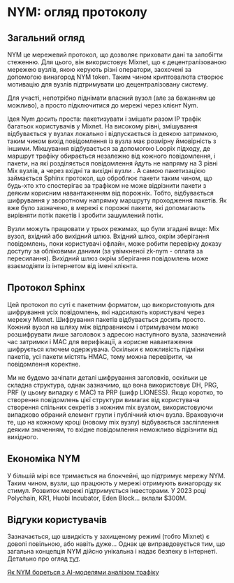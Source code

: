 # NYM: огляд протоколу

## Загальний огляд
NYM це мережевий протокол, що дозволяє приховати дані та запобігти стеженню. Для цього, він використовує Mixnet, що є децентралізованою мережею вузлів, якою керують різні оператори, заохочені за допомогою винагород NYM token. Таким чином криптовалюта створює мотивацію для вузлів підтримувати цю децентралізовану систему. 

Для участі, непотрібно піднімати власний вузол (але за бажанням це можливо), а просто підключитися до мережі через клієнт Nym.

Ідея Nym досить проста: пакетизувати і змішати разом IP трафік багатьох користувачів у Mixnet. На високому рівні, змішування відбувається у вузлах локально і відпускається із деякою затримкою, таким чином вихід повідомлення із вузла має розмірну ймовірність з іншими. Мікшування відбувається за допомогою Loopix підходу, де маршрут трафіку обирається незалежно від кожного повідомлення, і пакети, на які розділяється повідомлення йдуть не напряму на 3 рівні Mix вузлів, а через вхідні та вихідні вузли . А самою пакетизацією займається Sphinx протокол, що оброблює пакети таким чином, що будь-хто хто спостерігає за трафіком не може відрізнити пакети з деяким корисним навантаженням від порожніх. Тобто, відбувається шифрування у зворотному напрямку маршруту проходження пакетів. Як вже було зазначено, в мережі є порожні пакети, які допомагають вирівняти потік пакетів і зробити зашумлений потік. 

Вузли можуть працювати у трьох режимах, що були згадані вище: Mix вузол, вхідний або вихідний шлюз. Вхідний шлюз, окрім зберігання повідомлень, поки користувачі офлайн, може робити перевірку доказу доступу за обліковими даними (за увімкненої zk-nym - оплата за пересилання). Вихідний шлюз окрім зберігання повідомлень може взаємодіяти із інтернетом від імені клієнта.  

## Протокол Sphinx

Цей протокол по суті є пакетним форматом, що використовують для шифрування усіх повідомлень, які надсилають користувачі через мережу Mixnet. Шифрування пакетів відбувається досить просто. Кожний вузол на шляху між відправником і отримувачем може розшифрувати лише заголовок з адресою наступного вузла, зазначений час затримки і MAC для верифікації, а корисне навантаження шифрується ключем одержувача. Оскільки є можливість підміни пакетів, усі пакети містять HMAC, тому можна перевірити, чи повідомлення коректне.

Ми не будемо зачіпати деталі шифрування заголовків, оскільки це складна структура, однак зазначимо, що вона використовує DH, PRG, PRF (у цьому випадку є MAC) та PRP (шифр LIONESS). Якщо коротко, то створення повідомлень цієї структури вимагає від користувача створення спільних секретів з кожним mix вузлом, використовуючи випадково обраний елемент групи і публічний ключ вузла. Враховуючи те, що на кожному кроці (новому mix вузлу) відбувається засліплення деяким значенням, то вхідне повідомлення неможливо відрізнити від вихідного. 

## Економіка NYM

У більшій мірі все тримається на блокчейні, що підтримує мережу NYM. Таким чином, вузли, що працюють у мережі отримують винагороду як стимул. Розвиток мережі підтримується інвесторами. У 2023 році Polychain, KR1, Huobi Incubator, Eden Block... вклали $300М.

## Відгуки користувачів

Зазначається, що швидкість у захищеному режимі (тобто Mixnet) є доволі повільною, або навіть дуже... Однак це виправдовується тим, що загальна концепція NYM дійсно унікальна і надає безпеку в інтернеті. 
Детально про огляд [тут](https://www.howtogeek.com/hands-on-with-nymvpn/).




[Як NYM бореться з AI-моделями аналізом трафіку](https://www.reddit.com/r/nym/comments/1ipt1gu/aiaugmented_traffic_analysis_resistance_in_nyms/)




